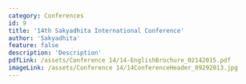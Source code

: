 ```yaml
---
category: Conferences
id: 9
title: '14th Sakyadhita International Conference'
author: 'Sakyadhita'
feature: false
description: 'Description'
pdfLink: /assets/Conference 14/14-EnglishBrochure_02142015.pdf
imageLink: /assets/Conference 14/14ConferenceHeader_09292013.jpg
---
```

